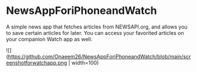 # NewsAppForiPhoneandWatch
A simple news app that fetches articles from NEWSAPI.org, and allows you to save certain articles for later. You can access your favorited articles on your companion Watch app as well. 

![](https://github.com/Onaeem26/NewsAppForiPhoneandWatch/blob/main/screenshotforwatchapp.png | width=100)
